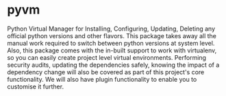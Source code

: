 # pyvm
Python Virtual Manager for Installing, Configuring, Updating, Deleting any official python versions and other flavors. This package takes away all the manual work required to switch between python versions at system level. Also, this package comes with the in-built support to work with virtualenv, so you can easily create project level virtual environments. Performing security audits, updating the dependencies safely, knowing the impact of a dependency change will also be covered as part of this project's core functionality. We will also have plugin functionality to enable you to customise it further. 
